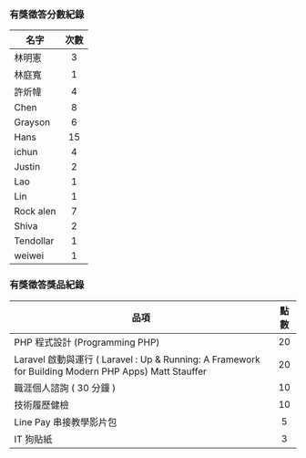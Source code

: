 ### 有獎徵答分數紀錄

名字 | 次數  |
--------------|:-----:|
林明憲 | 3
林庭寬 | 1
許炘幃 | 4
Chen | 8
Grayson | 6 
Hans | 15
ichun | 4
Justin | 2
Lao | 1
Lin | 1
Rock alen | 7
Shiva | 2
Tendollar | 1
weiwei | 1


### 有獎徵答獎品紀錄

品項 | 點數  |
--------------|:-----:|
PHP 程式設計 (Programming PHP)| 20
Laravel 啟動與運行 ( Laravel : Up & Running: A Framework for Building Modern PHP Apps) Matt Stauffer | 20
職涯個人諮詢 ( 30 分鐘 ) | 10
技術履歷健檢 | 10
Line Pay 串接教學影片包 | 5
IT 狗貼紙 | 3
